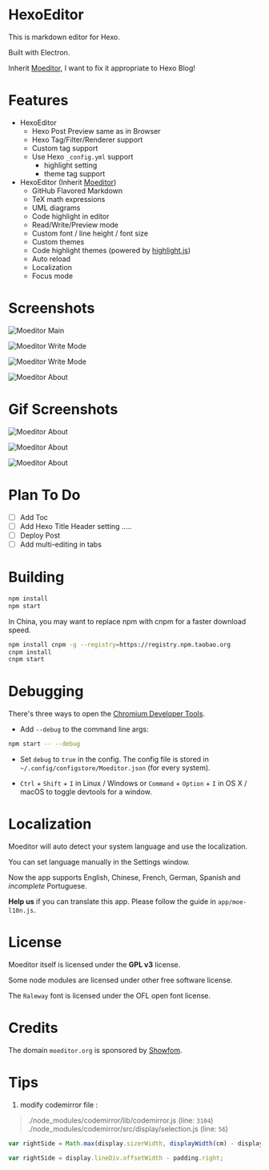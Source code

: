 # HexoEditor
This is markdown editor for Hexo.

Built with Electron.

Inherit [Moeditor](https://github.com/Moeditor/Moeditor), I want to fix it appropriate to Hexo Blog!

# Features
* HexoEditor 
  * Hexo Post Preview same as in Browser
  * Hexo Tag/Filter/Renderer support
  * Custom tag support
  * Use Hexo `_config.yml` support
    * highlight setting
    * theme tag support
* HexoEditor (Inherit [Moeditor](https://github.com/Moeditor/Moeditor))
  * GitHub Flavored Markdown
  * TeX math expressions
  * UML diagrams
  * Code highlight in editor
  * Read/Write/Preview mode
  * Custom font / line height / font size
  * Custom themes
  * Code highlight themes (powered by [highlight.js](https://highlightjs.org/))
  * Auto reload
  * Localization
  * Focus mode

# Screenshots

![Moeditor Main](screenshots/main.png)

![Moeditor Write Mode](screenshots/side-menu.png)

![Moeditor Write Mode](screenshots/settings.png)

![Moeditor About](screenshots/about.png)

# Gif Screenshots
![Moeditor About](screenshots/gif-tag.gif)

![Moeditor About](screenshots/gif-mode.gif)

![Moeditor About](screenshots/gif-hexo.gif)
# Plan To Do
- [ ] Add Toc
- [ ] Add Hexo Title Header setting
.....
- [ ] Deploy Post
- [ ] Add multi-editing in tabs

# Building
```bash
npm install
npm start
```

In China, you may want to replace npm with cnpm for a faster download speed.

```bash
npm install cnpm -g --registry=https://registry.npm.taobao.org
cnpm install
cnpm start
```
# Debugging
There's three ways to open the [Chromium Developer Tools](https://developer.chrome.com/devtools).

* Add `--debug` to the command line args:
```bash
npm start -- --debug
```

* Set `debug` to `true` in the config. The config file is stored in `~/.config/configstore/Moeditor.json` (for every system).

* `Ctrl` + `Shift` + `I` in Linux / Windows or `Command` + `Option` + `I` in OS X / macOS to toggle devtools for a window.


# Localization
Moeditor will auto detect your system language and use the localization.

You can set language manually in the Settings window.

Now the app supports English, Chinese, French, German, Spanish and *incomplete* Portuguese.

**Help us** if you can translate this app. Please follow the guide in `app/moe-l10n.js`.

# License
Moeditor itself is licensed under the **GPL v3** license.

Some node modules are licensed under other free software license.

The `Raleway` font is licensed under the OFL open font license.

# Credits
The domain `moeditor.org` is sponsored by [Showfom](https://ttt.tt/).

# Tips
1. modify codemirror file :
> ./node_modules/codemirror/lib/codemirror.js (line: `3104`)
> ./node_modules/codemirror/src/display/selection.js (line: `56`)
```js 
var rightSide = Math.max(display.sizerWidth, displayWidth(cm) - display.sizer.offsetLeft) - padding.right;
```

```js 
var rightSide = display.lineDiv.offsetWidth - padding.right;
```